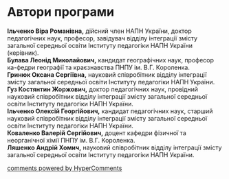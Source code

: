 <div id="hypercomments_widget" class="js-hypercomments-widget invisible"></div>

Автори програми
=============================================

<b>Ільченко Віра Романівна,</b> дійсний член НАПН України, доктор педагогічних наук, професор, завідувач відділу інтеграції змісту загальної середньої освіти Інституту педагогіки НАПН України (керівник).<br>
<b>Булава Леонід Миколайович,</b> кандидат географічних наук, професор ка-федри географії та краєзнавства ПНПУ ім. В.Г. Короленка.<br>
<b>Гринюк Оксана Сергіївна,</b> науковий співробітник відділу інтеграції змісту загальної середньої освіти Інституту педагогіки НАПН України.<br>
<b>Гуз Костянтин Жоржович,</b> доктор педагогічних наук,  провідний науковий співробітник відділу інтеграції змісту загальної середньої освіти Інституту педагогіки НАПН України.<br>
<b>Ільченко Олексій Георгійович,</b> кандидат педагогічних наук, старший науковий співробітник відділу інтеграції змісту загальної середньої освіти Інституту педагогіки НАПН України.<br>
<b>Коваленко Валерій Сергійович,</b> доцент кафедри фізичної та неорганічної хімії ПНПУ ім. В.Г. Короленка.<br>
<b>Ляшенко Андрій Хомич,</b> науковий співробітник відділу інтеграції змісту загальної середньої освіти Інституту педагогіки НАПН України.

<div class="js-hypercomments-container">
<a href="http://hypercomments.com" class="hc-link" title="comments widget">comments powered by HyperComments</a>
</div>